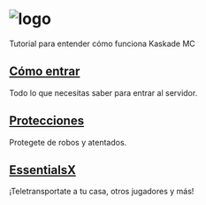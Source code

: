 # ![logo](https://cdn.discordapp.com/attachments/1004710917759586406/1009454669787045918/KaskadeBanner.png)
Tutorial para entender cómo funciona Kaskade MC

## [Cómo entrar](https://github.com/FMX372/Kaskade-MC/blob/main/Como-entrar.md)
Todo lo que necesitas saber para entrar al servidor.

## [Protecciones](https://github.com/FMX372/Kaskade-MC/blob/main/Protecciones.md)
Protegete de robos y atentados.

## [EssentialsX](https://github.com/FMX372/Kaskade-MC/blob/main/EssentialsX.md)
¡Teletransportate a tu casa, otros jugadores y más!
